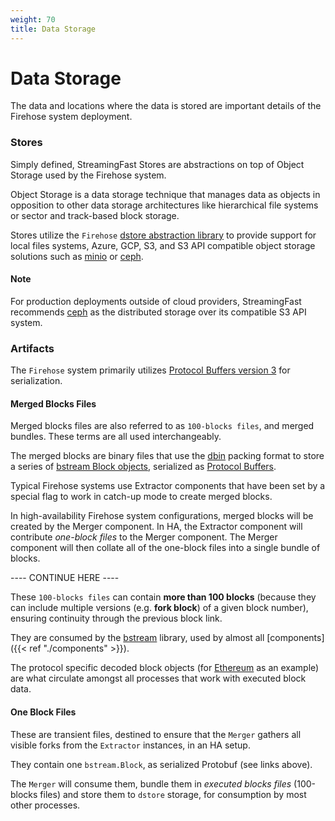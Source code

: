 ```yaml
---
weight: 70
title: Data Storage
---
```


# Data Storage

The data and locations where the data is stored are important details of the Firehose system deployment.

### Stores

Simply defined, StreamingFast Stores are abstractions on top of Object Storage used by the Firehose system.&#x20;

Object Storage is a data storage technique that manages data as objects in opposition to other data storage architectures like hierarchical file systems or sector and track-based block storage.

Stores utilize the `Firehose` [dstore abstraction library](https://github.com/streamingfast/dstore) to provide support for local files systems, Azure, GCP, S3, and S3 API compatible object storage solutions such as [minio](https://min.io/) or [ceph](https://ceph.com/en/).

#### Note

For production deployments outside of cloud providers, StreamingFast recommends [ceph](https://ceph.com/en/) as the distributed storage over its compatible S3 API system.

### Artifacts

The `Firehose` system primarily utilizes [Protocol Buffers version 3](https://developers.google.com/protocol-buffers) for serialization.

#### Merged Blocks Files

Merged blocks files are also referred to as `100-blocks files`, and merged bundles. These terms are all used interchangeably.

The merged blocks are binary files that use the [dbin](https://github.com/streamingfast/dbin) packing format to store a series of [bstream Block objects](https://github.com/streamingfast/proto/blob/develop/sf/bstream/v1/bstream.proto), serialized as [Protocol Buffers](https://developers.google.com/protocol-buffers).

Typical Firehose systems use Extractor components that have been set by a special flag to work in catch-up mode to create merged blocks.

In high-availability Firehose system configurations, merged blocks will be created by the Merger component. In HA, the Extractor component will contribute _one-block files_ to the Merger component. The Merger component will then collate all of the one-block files into a single bundle of blocks.

\---- CONTINUE HERE ----

These `100-blocks files` can contain **more than 100 blocks** (because they can include multiple versions (e.g. **fork block**) of a given block number), ensuring continuity through the previous block link.

They are consumed by the [bstream](https://github.com/streamingfast/bstream) library, used by almost all \[components]\(\{{< ref "./components" >\}}).

The protocol specific decoded block objects (for [Ethereum](https://github.com/streamingfast/proto-ethereum/blob/develop/sf/ethereum/codec/v1/codec.proto) as an example) are what circulate amongst all processes that work with executed block data.

#### One Block Files

These are transient files, destined to ensure that the `Merger` gathers all visible forks from the `Extractor` instances, in an HA setup.

They contain one `bstream.Block`, as serialized Protobuf (see links above).

The `Merger` will consume them, bundle them in _executed blocks files_ (100-blocks files) and store them to `dstore` storage, for consumption by most other processes.

